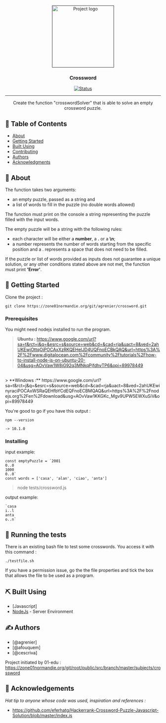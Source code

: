 <p align="center">
  <a href="" rel="noopener">
 <img width=200px height=200px src="https://cdn.vectorstock.com/i/preview-1x/43/46/crossword-icon-to-solve-vector-45854346.jpg" alt="Project logo"></a>
</p>

<h3 align="center">Crossword</h3>

<div align="center">

[![Status](https://img.shields.io/badge/status-done-success.svg)]()

</div>

---

<p align="center"> 
Create the function "crosswordSolver" that is able to solve an empty crossword puzzle. 
    <br> 
</p>

## 📝 Table of Contents

- [About](#about)
- [Getting Started](#getting_started)
- [Built Using](#built_using)
- [Contributing](../CONTRIBUTING.md)
- [Authors](#authors)
- [Acknowledgments](#acknowledgement)

## 🧐 About <a name = "about"></a>

<p>
The function takes two arguments:

  - an empty puzzle, passed as a string and
  - a list of words to fill in the puzzle (no double words allowed)

The function must print on the console a string representing the puzzle filled with the input words.

The empty puzzle will be a string with the following rules:

  - each character will be either a **number**, a **.** or a **\\n**;
  - a number represents the number of words starting from the specific position and a . represents a space that does not need to be filled.

If the puzzle or list of words provided as inputs does not guarantee a unique solution, or any other conditions stated above are not met, the function must print **'Error'**.
</p>

## 🏁 Getting Started <a name = "getting_started"></a>

Clone the project : 
```
git clone https://zone01normandie.org/git/agrenier/crossword.git
```


### Prerequisites

You might need nodejs installed to run the program.
> **Ubuntu :** https://www.google.com/url?sa=t&rct=j&q=&esrc=s&source=web&cd=&cad=rja&uact=8&ved=2ahUKEwjOttqOiPOCAxXzRKQEHelJD4UQFnoECBkQAQ&url=https%3A%2F%2Fwww.digitalocean.com%2Fcommunity%2Ftutorials%2Fhow-to-install-node-js-on-ubuntu-20-04&usg=AOvVaw1W8iG92q3MNkqPjfdhvTP6&opi=89978449
<br>
> **Windows :** https://www.google.com/url?sa=t&rct=j&q=&esrc=s&source=web&cd=&cad=rja&uact=8&ved=2ahUKEwinyraciPOCAxWSRaQEHfbYCdEQFnoECBMQAQ&url=https%3A%2F%2Fnodejs.org%2Fen%2Fdownload&usg=AOvVaw1KKGKc_Mgv9UPW5EWXuSiV&opi=89978449

You're good to go if you have this output :
```
npm --version
```

```
-> 10.1.0
```

### Installing

input example:
```
const emptyPuzzle = `2001
0..0
1000
0..0`
const words = ['casa', 'alan', 'ciao', 'anta']

```

> node tests/crossword<version>.js

output example:
```
`casa
i..l
anta
o..n`

```


## 🔧 Running the tests <a name = "tests"></a>

There is an existing bash file to test some crosswords. You access it with this command :
```
./testfile.sh
```
If you have a permission issue, go the the file properties and tick the box that allows the file to be used as a program.


## ⛏️ Built Using <a name = "built_using"></a>

- [Javascript]
- [NodeJs](https://nodejs.org/en/) - Server Environment

## ✍️ Authors <a name = "authors"></a>

- [@agrenier]
- [@afouquem]
- [@cescriva]

Project initiated by 01-edu : https://zone01normandie.org/git/root/public/src/branch/master/subjects/crossword

## 🎉 Acknowledgements <a name = "acknowledgement"></a>

_Hat tip to anyone whose code was used, inspiration and references :_
 - https://github.com/eferhatg/Hackerrank-Crossword-Puzzle-Javascript-Solution/blob/master/index.js
